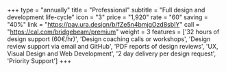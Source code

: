 +++
type = "annually"
title = "Professional"
subtitle = "Full design and development life-cycle"
icon = "3"
price = "1,920"
rate = "60"
saving = "40%"
link = "https://pay.ura.design/b/fZe5n4bmjgOzd8sbIY"
call = "https://cal.com/bridgebeam/premium"
weight = 3
features = ['32 hours of design support (60€/hr)', 'Design coaching calls or workshops', 'Design review support via email and GitHub', 'PDF reports of design reviews', 'UX, Visual Design and Web Development', '2 day delivery per design request', 'Priority Support']
+++